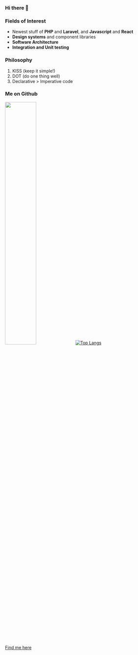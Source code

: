 ### Hi there 👋

### Fields of Interest

- Newest stuff of **PHP** and **Laravel**, and **Javascript** and **React**
- **Design systems** and component libraries
- **Software Architecture**
- **Integration and Unit testing**

### Philosophy

1. KISS (keep it simple!)
2. DOT (do one thing well)
3. Declarative > Imperative code

### Me on Github
<!-- <p align=left> <img src=https://komarev.com/ghpvc/?username=tijanidevit alt=tijanidevit /> </p> -->

<a  href="http://github.com/tijanidevit"><img src="https://github-readme-streak-stats.herokuapp.com/?user=tijanidevit&stroke=ffffff&background=0D1117&ring=5BCDEC&fire=5BCDEC&currStreakNum=ffffff&currStreakLabel=5BCDEC&sideNums=ffffff&sideLabels=ffffff&dates=ffffff&hide_border=true" width="45%"/></a>
[![Top Langs](https://github-readme-stats.vercel.app/api/top-langs/?username=tijanidevit&layout=compact&theme=vision-friendly-dark)](https://github.com/anuraghazra/github-readme-stats)

<!-- [![Github stats](https://github-readme-stats.vercel.app/api?username=tijanidevit&show_icons=false&include_all_commits=true&width="24%")](https://github.com/tijanidevit) -->

<!-- [![Top Langs](https://github-readme-stats.vercel.app/api/top-langs/?username=tijanidevit&layout=compact)](https://github.com/tijanidevit) -->

[Find me here](https://mustaphatijani.com)

<!--
**tijanidevit/tijanidevit** is a ✨ _special_ ✨ repository because its `README.md` (this file) appears on your GitHub profile.

Here are some ideas to get you started:

- 🔭 I’m currently working on ...
- 🌱 I’m currently learning ...
- 👯 I’m looking to collaborate on ...
- 🤔 I’m looking for help with ...
- 💬 Ask me about ...
- 📫 How to reach me: ...
- 😄 Pronouns: ...
- ⚡ Fun fact: ...
-->
